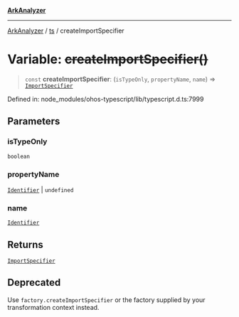 [**ArkAnalyzer**](../../../../README.md)

***

[ArkAnalyzer](../../../../globals.md) / [ts](../README.md) / createImportSpecifier

# Variable: ~~createImportSpecifier()~~

> `const` **createImportSpecifier**: (`isTypeOnly`, `propertyName`, `name`) => [`ImportSpecifier`](../interfaces/ImportSpecifier.md)

Defined in: node\_modules/ohos-typescript/lib/typescript.d.ts:7999

## Parameters

### isTypeOnly

`boolean`

### propertyName

[`Identifier`](../interfaces/Identifier.md) | `undefined`

### name

[`Identifier`](../interfaces/Identifier.md)

## Returns

[`ImportSpecifier`](../interfaces/ImportSpecifier.md)

## Deprecated

Use `factory.createImportSpecifier` or the factory supplied by your transformation context instead.
